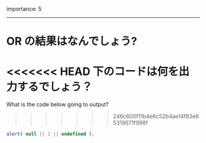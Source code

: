 importance: 5

---

# OR の結果はなんでしょう?

<<<<<<< HEAD
下のコードは何を出力するでしょう？
=======
What is the code below going to output?
>>>>>>> 246c600f11b4e6c52b4ae14f83e65319671f998f

```js
alert( null || 2 || undefined );
```
